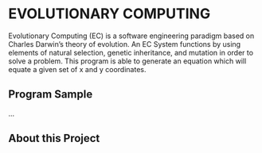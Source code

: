 # EVOLUTIONARY COMPUTING
Evolutionary Computing (EC) is a software engineering paradigm based on Charles Darwin’s theory of evolution.  An EC System 
functions by using elements of natural selection, genetic inheritance, and mutation in order to solve a problem.  This program is able to generate an equation which will equate a given set of x and y coordinates.

## Program Sample
...

## About this Project
